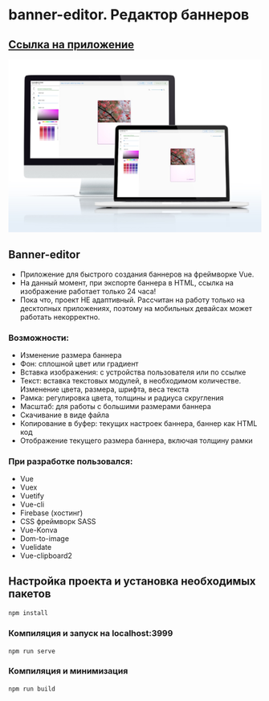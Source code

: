 # banner-editor. Редактор баннеров

## <a href="https://banner-editor-31e75.web.app/">Ссылка на приложение</a>

![alt text](screenshots/banner-editor-preview.jpg)

## Banner-editor

- Приложение для быстрого создания баннеров на фреймворке Vue.
- На данный момент, при экспорте баннера в HTML, ссылка на изображение работает только 24 часа!
- Пока что, проект НЕ адаптивный. Рассчитан на работу только на десктопных приложениях, поэтому на мобильных девайсах может работать некорректно.

### Возможности:

- Изменение размера баннера
- Фон: сплошной цвет или градиент
- Вставка изображения: с устройства пользователя или по ссылке
- Текст: вставка текстовых модулей, в необходимом количестве. Изменение цвета, размера, шрифта, веса текста
- Рамка: регулировка цвета, толщины и радиуса скругления
- Масштаб: для работы с большими размерами баннера
- Скачивание в виде файла
- Копирование в буфер: текущих настроек баннера, баннер как HTML код
- Отображение текущего размера баннера, включая толщину рамки

### При разработке пользовался:

- Vue
- Vuex
- Vuetify
- Vue-cli
- Firebase (хостинг)
- CSS фреймворк SASS
- Vue-Konva
- Dom-to-image
- Vuelidate
- Vue-clipboard2

## Настройка проекта и установка необходимых пакетов

```
npm install
```

### Компиляция и запуск на localhost:3999

```
npm run serve
```

### Компиляция и минимизация

```
npm run build
```

